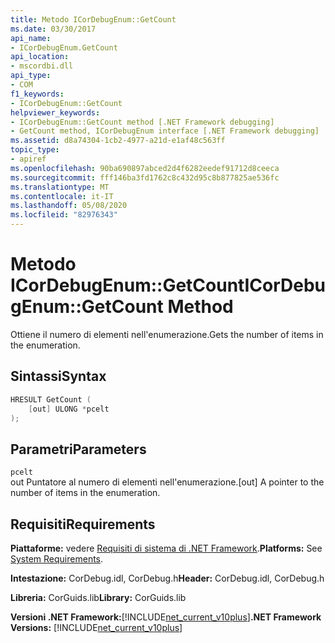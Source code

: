 ```yaml
---
title: Metodo ICorDebugEnum::GetCount
ms.date: 03/30/2017
api_name:
- ICorDebugEnum.GetCount
api_location:
- mscordbi.dll
api_type:
- COM
f1_keywords:
- ICorDebugEnum::GetCount
helpviewer_keywords:
- ICorDebugEnum::GetCount method [.NET Framework debugging]
- GetCount method, ICorDebugEnum interface [.NET Framework debugging]
ms.assetid: d8a74304-1cb2-4977-a21d-e1af48c563ff
topic_type:
- apiref
ms.openlocfilehash: 90ba690897abced2d4f6282eedef91712d8ceeca
ms.sourcegitcommit: fff146ba3fd1762c8c432d95c8b877825ae536fc
ms.translationtype: MT
ms.contentlocale: it-IT
ms.lasthandoff: 05/08/2020
ms.locfileid: "82976343"
---
```

# <a name="icordebugenumgetcount-method"></a><span data-ttu-id="00c9b-102">Metodo ICorDebugEnum::GetCount</span><span class="sxs-lookup"><span data-stu-id="00c9b-102">ICorDebugEnum::GetCount Method</span></span>
<span data-ttu-id="00c9b-103">Ottiene il numero di elementi nell'enumerazione.</span><span class="sxs-lookup"><span data-stu-id="00c9b-103">Gets the number of items in the enumeration.</span></span>  
  
## <a name="syntax"></a><span data-ttu-id="00c9b-104">Sintassi</span><span class="sxs-lookup"><span data-stu-id="00c9b-104">Syntax</span></span>  
  
```cpp  
HRESULT GetCount (  
    [out] ULONG *pcelt  
);  
```  
  
## <a name="parameters"></a><span data-ttu-id="00c9b-105">Parametri</span><span class="sxs-lookup"><span data-stu-id="00c9b-105">Parameters</span></span>  
 `pcelt`  
 <span data-ttu-id="00c9b-106">out Puntatore al numero di elementi nell'enumerazione.</span><span class="sxs-lookup"><span data-stu-id="00c9b-106">[out] A pointer to the number of items in the enumeration.</span></span>  
  
## <a name="requirements"></a><span data-ttu-id="00c9b-107">Requisiti</span><span class="sxs-lookup"><span data-stu-id="00c9b-107">Requirements</span></span>  
 <span data-ttu-id="00c9b-108">**Piattaforme:** vedere [Requisiti di sistema di .NET Framework](../../get-started/system-requirements.md).</span><span class="sxs-lookup"><span data-stu-id="00c9b-108">**Platforms:** See [System Requirements](../../get-started/system-requirements.md).</span></span>  
  
 <span data-ttu-id="00c9b-109">**Intestazione:** CorDebug.idl, CorDebug.h</span><span class="sxs-lookup"><span data-stu-id="00c9b-109">**Header:** CorDebug.idl, CorDebug.h</span></span>  
  
 <span data-ttu-id="00c9b-110">**Libreria:** CorGuids.lib</span><span class="sxs-lookup"><span data-stu-id="00c9b-110">**Library:** CorGuids.lib</span></span>  
  
 <span data-ttu-id="00c9b-111">**Versioni .NET Framework:**[!INCLUDE[net_current_v10plus](../../../../includes/net-current-v10plus-md.md)]</span><span class="sxs-lookup"><span data-stu-id="00c9b-111">**.NET Framework Versions:** [!INCLUDE[net_current_v10plus](../../../../includes/net-current-v10plus-md.md)]</span></span>
